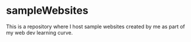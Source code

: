 # sampleWebsites
This is a repository where I host sample websites created by me as part of my web dev learning curve.
